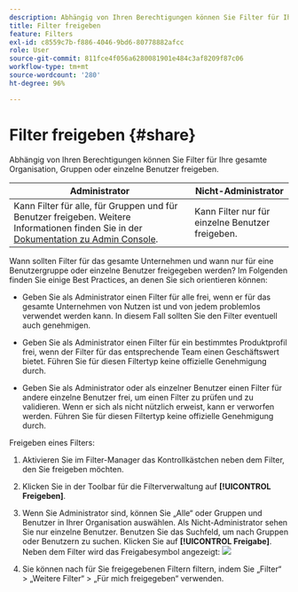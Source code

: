 ```yaml
---
description: Abhängig von Ihren Berechtigungen können Sie Filter für Ihre gesamte Organisation, Gruppen oder einzelne Benutzer freigeben.
title: Filter freigeben
feature: Filters
exl-id: c8559c7b-f886-4046-9bd6-80778882afcc
role: User
source-git-commit: 811fce4f056a6280081901e484c3af8209f87c06
workflow-type: tm+mt
source-wordcount: '280'
ht-degree: 96%

---
```


# Filter freigeben {#share}

Abhängig von Ihren Berechtigungen können Sie Filter für Ihre gesamte Organisation, Gruppen oder einzelne Benutzer freigeben.

| Administrator | Nicht-Administrator |
|---|---|
| Kann Filter für alle, für Gruppen und für Benutzer freigeben. Weitere Informationen finden Sie in der [Dokumentation zu Admin Console](https://helpx.adobe.com/de/enterprise/using/manage-products-and-profiles.html). | Kann Filter nur für einzelne Benutzer freigeben. |

Wann sollten Filter für das gesamte Unternehmen und wann nur für eine Benutzergruppe oder einzelne Benutzer freigegeben werden? Im Folgenden finden Sie einige Best Practices, an denen Sie sich orientieren können:

* Geben Sie als Administrator einen Filter für alle frei, wenn er für das gesamte Unternehmen von Nutzen ist und von jedem problemlos verwendet werden kann. In diesem Fall sollten Sie den Filter eventuell auch genehmigen.

* Geben Sie als Administrator einen Filter für ein bestimmtes Produktprofil frei, wenn der Filter für das entsprechende Team einen Geschäftswert bietet. Führen Sie für diesen Filtertyp keine offizielle Genehmigung durch.

* Geben Sie als Administrator oder als einzelner Benutzer einen Filter für andere einzelne Benutzer frei, um einen Filter zu prüfen und zu validieren. Wenn er sich als nicht nützlich erweist, kann er verworfen werden. Führen Sie für diesen Filtertyp keine offizielle Genehmigung durch.

Freigeben eines Filters:

1. Aktivieren Sie im Filter-Manager das Kontrollkästchen neben dem Filter, den Sie freigeben möchten.

1. Klicken Sie in der Toolbar für die Filterverwaltung auf **[!UICONTROL Freigeben]**.

1. Wenn Sie Administrator sind, können Sie „Alle“ oder Gruppen und Benutzer in Ihrer Organisation auswählen. Als Nicht-Administrator sehen Sie nur einzelne Benutzer. Benutzen Sie das Suchfeld, um nach Gruppen oder Benutzern zu suchen. Klicken Sie auf **[!UICONTROL Freigabe]**. Neben dem Filter wird das Freigabesymbol angezeigt: ![](https://spectrum.adobe.com/static/icons/workflow_18/Smock_Share_18_N.svg)

1. Sie können nach für Sie freigegebenen Filtern filtern, indem Sie „Filter“ > „Weitere Filter“ > „Für mich freigegeben“ verwenden.

